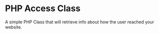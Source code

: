 # PHP Access Class
A simple PHP Class that will retrieve info about how the user reached your website.
